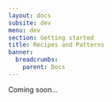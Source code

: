 ```yaml
---
layout: docs
subsite: dev
menu: dev
section: Getting started
title: Recipes and Patterns
banner:
  breadcrumbs:
    parent: Docs
---
```


Coming soon...
